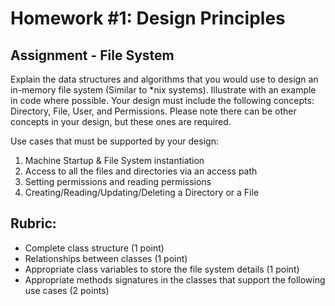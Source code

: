 # Homework #1: Design Principles

## Assignment - File System

Explain the data structures and algorithms that you would use to design an in-memory file system (Similar to *nix systems). Illustrate with an example in code where possible. Your design must include the following concepts: Directory, File, User, and Permissions. Please note there can be other concepts in your design, but these ones are required.

Use cases that must be supported by your design:

1. Machine Startup & File System instantiation
2. Access to all the files and directories via an access path
3. Setting permissions and reading permissions
4. Creating/Reading/Updating/Deleting a Directory or a File

## Rubric:

- Complete class structure (1 point)
- Relationships between classes (1 point)
- Appropriate class variables to store the file system details (1 point)
- Appropriate methods signatures in the classes that support the following use cases (2 points)
